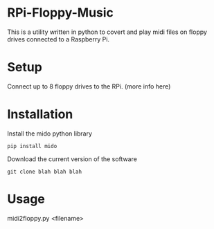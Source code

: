 RPi-Floppy-Music
================

This is a utility written in python to covert and play midi files on floppy drives connected to a Raspberry Pi.

Setup
=====

Connect up to 8 floppy drives to the RPi.
(more info here)

Installation
============

Install the mido python library

```pip install mido```

Download the current version of the software

```git clone blah blah blah```

Usage
=====

midi2floppy.py \<filename\>
